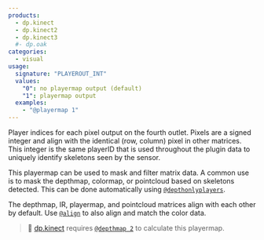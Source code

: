 ```yaml
---
products:
  - dp.kinect
  - dp.kinect2
  - dp.kinect3
  #- dp.oak
categories:
  - visual
usage:
  signature: "PLAYEROUT_INT"
  values:
    "0": no playermap output (default)
    "1": playermap output
  examples:
    - "@playermap 1"
---
```


Player indices for each pixel output on the fourth outlet.
Pixels are a signed integer and align with the identical (row, column) pixel
in other matrices. This integer is the same playerID that is used throughout
the plugin data to uniquely identify skeletons seen by the sensor.

This playermap can be used to mask and filter matrix data.
A common use is to mask the depthmap, colormap, or pointcloud based on skeletons
detected. This can be done automatically using [`@depthonlyplayers`](depthonlyplayers.md).

The depthmap, IR, playermap, and pointcloud matrices align with each
other by default. Use [`@align`](align.md) to also align and match the color data.

> :memo: [dp.kinect](../../dp.kinect/) requires [`@depthmap 2`](depthmap.md)
> to calculate this playermap.
